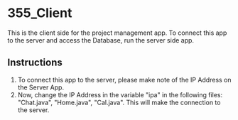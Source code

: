 # 355_Client

This is the client side for the project management app. To connect this app to the server and access the Database, run the server side app. 

## Instructions
1. To connect this app to the server, please make note of the IP Address on the Server App. 
2. Now, change the IP Address in the variable "ipa" in the following files: "Chat.java", "Home.java", "Cal.java". This will make the connection to the server.
